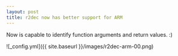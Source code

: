 ```yaml
---
layout: post
title: r2dec now has better support for ARM
---
```


Now is capable to identify function arguments and return values. :)

![_config.yml]({{ site.baseurl }}/images/r2dec-arm-00.png)

